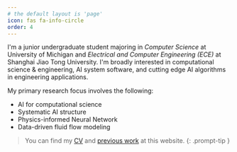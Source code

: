 ```yaml
---
# the default layout is 'page'
icon: fas fa-info-circle
order: 4
---
```




I'm a junior undergraduate student majoring in *Computer Science* at University of Michigan and *Electrical and Computer Engineering (ECE)* at Shanghai Jiao Tong University. I'm broadly interested in computational science & engineering,  AI system software, and cutting edge AI algorithms in engineering applications.



My primary research focus involves the following:

* AI for computational science
* Systematic AI structure
* Physics-informed Neural Network
* Data-driven fluid flow modeling 



> You can find my  [CV]() and [previous work]() at this website. 
{: .prompt-tip }

